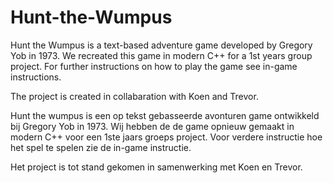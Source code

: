 # Hunt-the-Wumpus
Hunt the Wumpus is a text-based adventure game developed by Gregory Yob in 1973. We recreated this game in modern C++ for a 1st years group project. For
further instructions on how to play the game see in-game instructions.

The project is created in collabaration with Koen and Trevor.

Hunt the wumpus is een op tekst gebasseerde avonturen game ontwikkeld bij Gregory Yob in 1973. Wij hebben de de game opnieuw gemaakt in modern C++
voor een 1ste jaars groeps project. Voor verdere instructie hoe het spel te spelen zie de in-game instructie. 

Het project is tot stand gekomen in samenwerking met Koen en Trevor.

